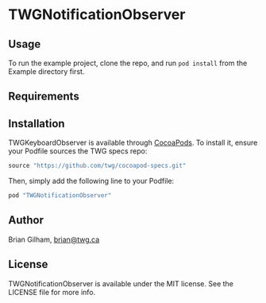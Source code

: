 # TWGNotificationObserver

## Usage

To run the example project, clone the repo, and run `pod install` from the Example directory first.

## Requirements

## Installation

TWGKeyboardObserver is available through [CocoaPods](http://cocoapods.org). To install
it, ensure your Podfile sources the TWG specs repo:

```ruby
source "https://github.com/twg/cocoapod-specs.git"
```

Then, simply add the following line to your Podfile:

```ruby
pod "TWGNotificationObserver"
```

## Author

Brian Gilham, brian@twg.ca

## License

TWGNotificationObserver is available under the MIT license. See the LICENSE file for more info.
